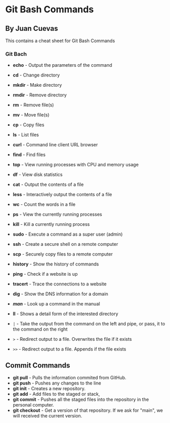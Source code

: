 # Git Bash Commands

## By Juan Cuevas
This contains a cheat sheet for Git Bash Commands

### Git Bach

- **echo** - Output the parameters of the command
- **cd** - Change directory
- **mkdir** - Make directory
- **rmdir** - Remove directory
- **rm** - Remove file(s)
- **mv** - Move file(s)
- **cp** - Copy files
- **ls** - List files
- **curl** - Command line client URL browser
- **find** - Find files
- **top** - View running processes with CPU and memory usage
- **df** - View disk statistics
- **cat** - Output the contents of a file
- **less** - Interactively output the contents of a file
- **wc** - Count the words in a file
- **ps** - View the currently running processes
- **kill** - Kill a currently running process
- **sudo** - Execute a command as a super user (admin)
- **ssh** - Create a secure shell on a remote computer
- **scp** - Securely copy files to a remote computer
- **history** - Show the history of commands
- **ping** - Check if a website is up
- **tracert** - Trace the connections to a website
- **dig** - Show the DNS information for a domain
- ***man*** - Look up a command in the manual
- **ll** - Shows a detail form of the interested directory

- `|` - Take the output from the command on the left and pipe, or pass, it to the command on the right
- `>` - Redirect output to a file. Overwrites the file if it exists
- `>>` - Redirect output to a file. Appends if the file exists

## Commit Commands
- **git pull** - Pulls the information commited from GitHub.
- **git push** - Pushes any changes to the line
- **git init** - Creates a new repository. 
- **git add** - Add files to the staged or stack,
- **git commit** - Pushes all the staged files into the repository in the personal computer.
- **git checkout** - Get a version of that repository. If we ask for "main", we will received the current version.
